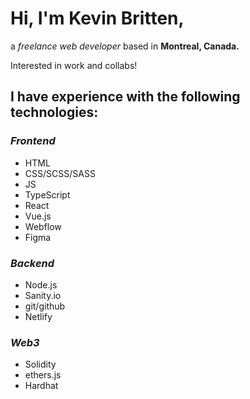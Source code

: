 # Hi, I'm Kevin Britten, 

a *freelance web developer* based in **Montreal, Canada.**

Interested in work and collabs!

## I have experience with the following technologies:

### *Frontend*

- HTML
- CSS/SCSS/SASS
- JS
- TypeScript
- React
- Vue.js
- Webflow
- Figma



### *Backend*
- Node.js
- Sanity.io
- git/github
- Netlify

### *Web3*
- Solidity
- ethers.js
- Hardhat




